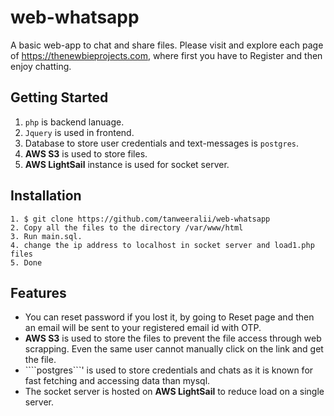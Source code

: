 # web-whatsapp
A basic web-app to chat and share files. Please visit and explore each page of https://thenewbieprojects.com, where first you have to Register and then enjoy chatting.

## Getting Started
1. ````php```` is backend lanuage.
2. ````Jquery```` is used in frontend.
3. Database to store user credentials and text-messages is ````postgres````.
4. **AWS S3** is used to store files.
5. **AWS LightSail** instance is used for socket server.

## Installation
````
1. $ git clone https://github.com/tanweeralii/web-whatsapp
2. Copy all the files to the directory /var/www/html
3. Run main.sql.
4. change the ip address to localhost in socket server and load1.php files
5. Done
````
## Features
- You can reset password if you lost it, by going to Reset page and then an email will be sent to your registered email id with OTP.
- **AWS S3** is used to store the files to prevent the file access through web scrapping. Even the same user cannot manually click on the link and get the file.
- ````postgres```' is used to store credentials and chats as it is known for fast fetching and accessing data than mysql.
- The socket server is hosted on **AWS LightSail** to reduce load on a single server.
